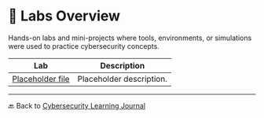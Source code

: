 # 🧪 Labs Overview

Hands-on labs and mini-projects where tools, environments, or simulations were used to practice cybersecurity concepts.

| Lab | Description |
|-----|-------------|
| [Placeholder file](placeholer-file-1/) | Placeholder description. |

---

🔙 Back to [Cybersecurity Learning Journal](../README.md)
